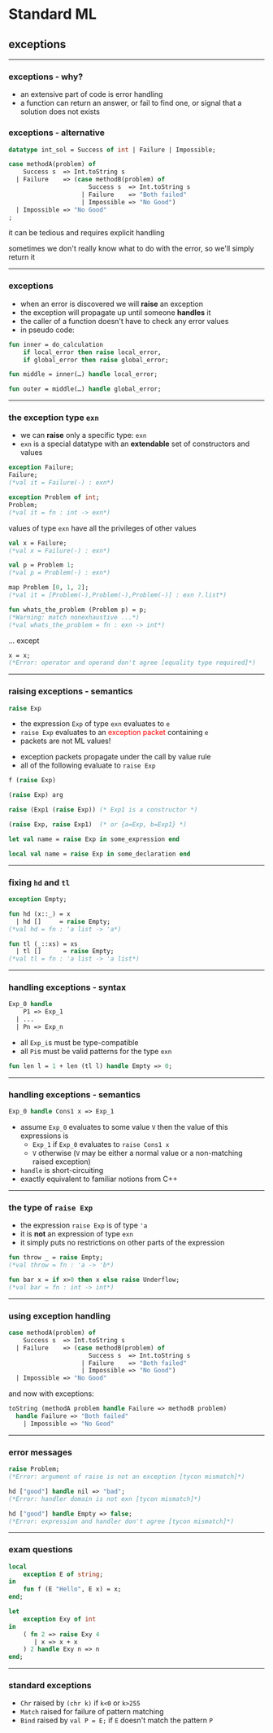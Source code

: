 # Standard ML

## exceptions

---

### exceptions - why?

* an extensive part of code is error handling
* a function can return an answer, or fail to find one, or signal that a solution does not exists

<!--vert-->

### exceptions - alternative

```sml
datatype int_sol = Success of int | Failure | Impossible;

case methodA(problem) of
    Success s  => Int.toString s
  | Failure    => (case methodB(problem) of
                      Success s  => Int.toString s
                    | Failure    => "Both failed"
                    | Impossible => "No Good")
  | Impossible => "No Good"
;
```

it can be tedious and requires explicit handling

sometimes we don't really know what to do with the error, so we'll simply return it

---

### exceptions

* when an error is discovered we will **raise** an exception
* the exception will propagate up until someone **handles** it
* the caller of a function doesn't have to check any error values
* in pseudo code:

```sml
fun inner = do_calculation
    if local_error then raise local_error,
    if global_error then raise global_error;

fun middle = inner(…) handle local_error;

fun outer = middle(…) handle global_error;
```

---

### the exception type `exn`

* we can **raise** only a specific type: `exn`
* `exn` is a special datatype with an **extendable** set of constructors and values

```sml
exception Failure;
Failure;
(*val it = Failure(-) : exn*)

exception Problem of int;
Problem;
(*val it = fn : int -> exn*)
```
<!-- .element: data-thebe-executable-sml data-language="text/x-ocaml" -->

<!--vert-->

values of type `exn` have all the privileges of other values

```sml
val x = Failure;
(*val x = Failure(-) : exn*)

val p = Problem 1;
(*val p = Problem(-) : exn*)

map Problem [0, 1, 2];
(*val it = [Problem(-),Problem(-),Problem(-)] : exn ?.list*)

fun whats_the_problem (Problem p) = p;
(*Warning: match nonexhaustive ...*)
(*val whats_the_problem = fn : exn -> int*)
```
<!-- .element: data-thebe-executable-sml data-language="text/x-ocaml" -->

... except

```sml
x = x;
(*Error: operator and operand don't agree [equality type required]*)
```
<!-- .element: data-thebe-executable-sml data-language="text/x-ocaml" -->

---

### raising exceptions - semantics

```sml
raise Exp
```

* the expression `Exp` of type `exn` evaluates to `e`
* `raise Exp` evaluates to an <span style="color: red;">exception packet</span> containing `e`
* packets are not ML values!

<!--vert-->

* exception packets propagate under the call by value rule
* all of the following evaluate to `raise Exp`

```sml
f (raise Exp)

(raise Exp) arg

raise (Exp1 (raise Exp)) (* Exp1 is a constructor *)

(raise Exp, raise Exp1)  (* or {a=Exp, b=Exp1} *)

let val name = raise Exp in some_expression end

local val name = raise Exp in some_declaration end
```

---

### fixing `hd` and `tl`

```sml
exception Empty;

fun hd (x::_) = x
  | hd []     = raise Empty;
(*val hd = fn : 'a list -> 'a*)

fun tl (_::xs) = xs
  | tl []      = raise Empty;
(*val tl = fn : 'a list -> 'a list*)
```
<!-- .element: data-thebe-executable-sml data-language="text/x-ocaml" -->

---

### handling exceptions - syntax

```sml
Exp_0 handle
    P1 => Exp_1
  | ...
  | Pn => Exp_n
```

* all `Exp_i`s must be type-compatible
* all `Pi`s must be valid patterns for the type `exn`

```sml
fun len l = 1 + len (tl l) handle Empty => 0;
```
<!-- .element: data-thebe-executable-sml data-language="text/x-ocaml" -->

---

### handling exceptions - semantics

```sml
Exp_0 handle Cons1 x => Exp_1
```

* assume `Exp_0` evaluates to some value `V` then the value of this expressions is
  * `Exp_1` if `Exp_0` evaluates to `raise Cons1 x`
  * `V` otherwise (`V` may be either a normal value or a non-matching raised exception)
* `handle` is short-circuiting
* exactly equivalent to familiar notions from C++

---

### the type of `raise Exp`

* the expression `raise Exp` is of type `'a`
* it is **not** an expression of type `exn`
* it simply puts no restrictions on other parts of the expression

```sml
fun throw _ = raise Empty;
(*val throw = fn : 'a -> 'b*)

fun bar x = if x>0 then x else raise Underflow;
(*val bar = fn : int -> int*)
```
<!-- .element: data-thebe-executable-sml data-language="text/x-ocaml" -->

---

### using exception handling

```sml
case methodA(problem) of
    Success s  => Int.toString s
  | Failure    => (case methodB(problem) of
                      Success s  => Int.toString s
                    | Failure    => "Both failed"
                    | Impossible => "No Good")
  | Impossible => "No Good"
```

and now with exceptions:

```sml
toString (methodA problem handle Failure => methodB problem)
  handle Failure => "Both failed"
    | Impossible => "No Good"
```

---

### error messages

```sml
raise Problem;
(*Error: argument of raise is not an exception [tycon mismatch]*)

hd ["good"] handle nil => "bad";
(*Error: handler domain is not exn [tycon mismatch]*)

hd ["good"] handle Empty => false;
(*Error: expression and handler don't agree [tycon mismatch]*)
```
<!-- .element: data-thebe-executable-sml data-language="text/x-ocaml" -->

---

### exam questions

```sml
local
    exception E of string;
in
    fun f (E "Hello", E x) = x;
end;
```
<!-- .element: data-thebe-executable-sml data-language="text/x-ocaml" -->

<!--vert-->

```sml
let
    exception Exy of int
in
    ( fn 2 => raise Exy 4
       | x => x + x
    ) 2 handle Exy n => n
end;
```
<!-- .element: data-thebe-executable-sml data-language="text/x-ocaml" -->

---

### standard exceptions

* `Chr` raised by `(chr k)` if `k<0` or `k>255`
* `Match` raised for failure of pattern matching
* `Bind` raised by `val P = E;` if `E` doesn't match the pattern `P`
